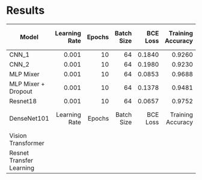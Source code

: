 # Results

|Model|Learning Rate|Epochs|Batch Size|BCE Loss|Training Accuracy|Test Accuracy|Training Precision|Test Precision|Training Recall|Test Recall|Training F1-Score|Test F1-Score|Training AUROC|Test AUROC|
|---|---:|---:|---:|---:|---:|---:|---:|---:|---:|---:|---:|---:|---:|---:|
|CNN_1|0.001|10|64|0.1840|0.9260|0.9281|0.9200|0.9231|0.8940|0.8987|0.9070|0.9108|0.9780|0.9773|
|CNN_2|0.001|10|64|0.1980|0.9230|0.9195|0.9190|0.9152|0.8870|0.8832|0.9020|0.8989|0.9740|0.9714|
|MLP Mixer|0.001|10|64|0.0853|0.9688|0.9153|0.9674|0.8867|0.9547|0.9069|0.9610|0.8967|0.9948|0.9719|
|MLP Mixer + Dropout|0.001|10|64|0.1378|0.9481|0.9109|0.9396|0.8702|0.9312|0.9171|0.9354|0.8930|0.9872|0.9703|
|Resnet18|0.001|10|64|0.0657|0.9752|0.9528|0.9701|0.9541|0.9684|0.9281|0.9693|0.9409|0.9971|0.9879|
|DenseNet101|Learning Rate|Epochs|Batch Size|BCE Loss|Training Accuracy|Test Accuracy|Training Precision|Test Precision|Training Recall|Test Recall|Training F1-Score|Test F1-Score|Training AUROC|Test AUROC|
|Vision Transformer|||||||||||||||
|Resnet Transfer Learning||||||||||||||| 

